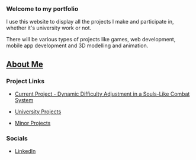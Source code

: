 ### Welcome to my portfolio

I use this website to display all the projects I make and participate in, whether it's university work or not.

There will be various types of projects like games, web development, mobile app development and 3D modelling and animation.

## [About Me](Pages/AboutMe.md)

### Project Links

- [Current Project - Dynamic Difficulty Adjustment in a Souls-Like Combat System](Pages/SoulsLikeDDA.md)

- [University Projects](Pages/UniversityProjects.md)

- [Minor Projects](Pages/MinorIndex.md)

### Socials
- [LinkedIn](https://www.linkedin.com/in/jblake3811)
